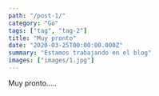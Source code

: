 ```yaml
---
path: "/post-1/"
category: "Go"
tags: ["tag", "tag-2"]
title: "Muy pronto"
date: "2020-03-25T00:00:00.000Z"
summary: "Estamos trabajando en el blog"
images: ["images/1.jpg"]
---
```


Muy pronto.....